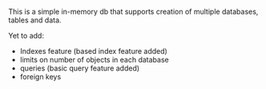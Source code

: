 This is a simple in-memory db that supports creation of multiple databases, tables and data.

Yet to add:
- Indexes feature (based index feature added)
- limits on number of objects in each database
- queries (basic query feature added)
- foreign keys
